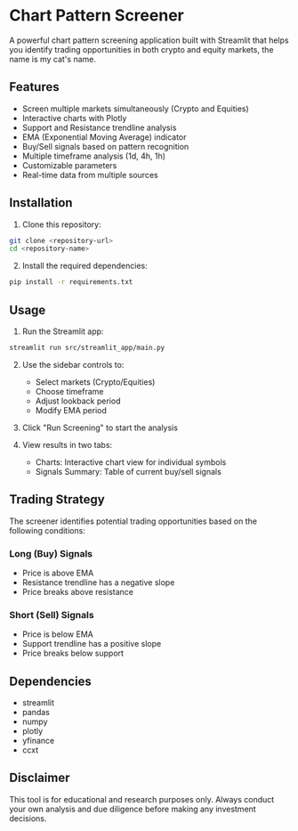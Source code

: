 # Chart Pattern Screener

A powerful chart pattern screening application built with Streamlit that helps you identify trading opportunities in both crypto and equity markets, the name is my cat's name.

## Features

- Screen multiple markets simultaneously (Crypto and Equities)
- Interactive charts with Plotly
- Support and Resistance trendline analysis
- EMA (Exponential Moving Average) indicator
- Buy/Sell signals based on pattern recognition
- Multiple timeframe analysis (1d, 4h, 1h)
- Customizable parameters
- Real-time data from multiple sources

## Installation

1. Clone this repository:
```bash
git clone <repository-url>
cd <repository-name>
```

2. Install the required dependencies:
```bash
pip install -r requirements.txt
```

## Usage

1. Run the Streamlit app:
```bash
streamlit run src/streamlit_app/main.py
```

2. Use the sidebar controls to:
   - Select markets (Crypto/Equities)
   - Choose timeframe
   - Adjust lookback period
   - Modify EMA period

3. Click "Run Screening" to start the analysis

4. View results in two tabs:
   - Charts: Interactive chart view for individual symbols
   - Signals Summary: Table of current buy/sell signals

## Trading Strategy

The screener identifies potential trading opportunities based on the following conditions:

### Long (Buy) Signals
- Price is above EMA
- Resistance trendline has a negative slope
- Price breaks above resistance

### Short (Sell) Signals
- Price is below EMA
- Support trendline has a positive slope
- Price breaks below support

## Dependencies

- streamlit
- pandas
- numpy
- plotly
- yfinance
- ccxt

## Disclaimer

This tool is for educational and research purposes only. Always conduct your own analysis and due diligence before making any investment decisions.

